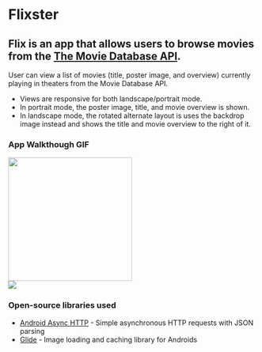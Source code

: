 # Flixster
Flix is an app that allows users to browse movies from the [The Movie Database API](http://docs.themoviedb.apiary.io/#).
---

User can view a list of movies (title, poster image, and overview) currently playing in theaters from the Movie Database API.

- Views are responsive for both landscape/portrait mode.
- In portrait mode, the poster image, title, and movie overview is shown.
- In landscape mode, the rotated alternate layout is uses the backdrop image instead and shows the title and movie overview to the right of it.

### App Walkthough GIF

<img src="https://imgur.com/ZLgywOr.gif" width=250><br>
<img src="https://imgur.com/e2zydyP.gif"><br>

### Open-source libraries used

- [Android Async HTTP](https://github.com/codepath/CPAsyncHttpClient) - Simple asynchronous HTTP requests with JSON parsing
- [Glide](https://github.com/bumptech/glide) - Image loading and caching library for Androids
